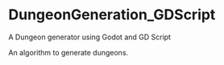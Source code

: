 # DungeonGeneration_GDScript
A Dungeon generator using Godot and GD Script

An algorithm to generate dungeons.


